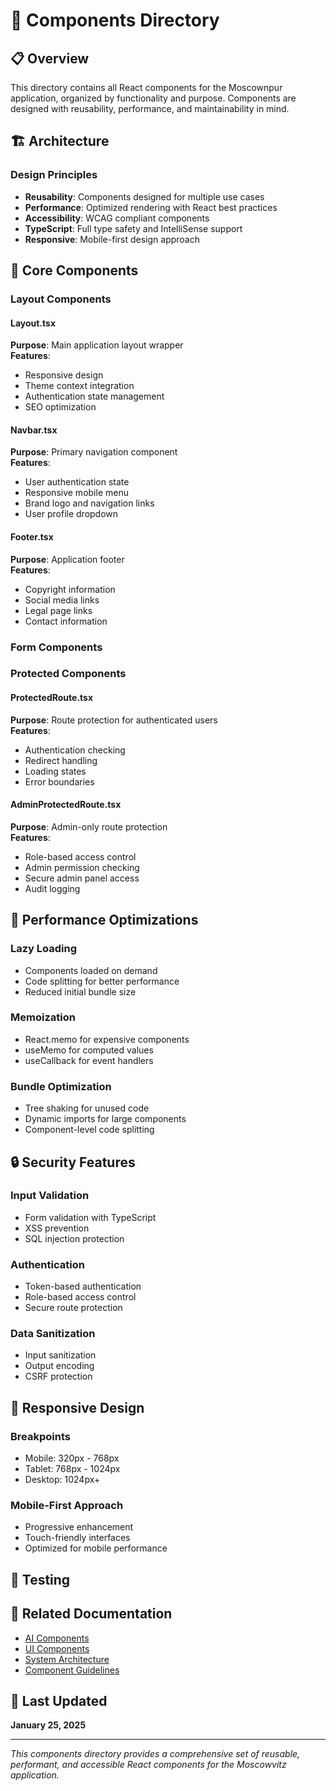 # 🧩 Components Directory

## 📋 Overview
This directory contains all React components for the Moscownpur application, organized by functionality and purpose. Components are designed with reusability, performance, and maintainability in mind.

## 🏗️ Architecture


### Design Principles
- **Reusability**: Components designed for multiple use cases
- **Performance**: Optimized rendering with React best practices
- **Accessibility**: WCAG compliant components
- **TypeScript**: Full type safety and IntelliSense support
- **Responsive**: Mobile-first design approach

## 🧩 Core Components

### Layout Components

#### Layout.tsx
**Purpose**: Main application layout wrapper  
**Features**: 
- Responsive design
- Theme context integration
- Authentication state management
- SEO optimization

#### Navbar.tsx
**Purpose**: Primary navigation component  
**Features**:
- User authentication state
- Responsive mobile menu
- Brand logo and navigation links
- User profile dropdown

#### Footer.tsx
**Purpose**: Application footer  
**Features**:
- Copyright information
- Social media links
- Legal page links
- Contact information

### Form Components

### Protected Components

#### ProtectedRoute.tsx
**Purpose**: Route protection for authenticated users  
**Features**:
- Authentication checking
- Redirect handling
- Loading states
- Error boundaries

#### AdminProtectedRoute.tsx
**Purpose**: Admin-only route protection  
**Features**:
- Role-based access control
- Admin permission checking
- Secure admin panel access
- Audit logging

## 🎯 Performance Optimizations

### Lazy Loading
- Components loaded on demand
- Code splitting for better performance
- Reduced initial bundle size

### Memoization
- React.memo for expensive components
- useMemo for computed values
- useCallback for event handlers

### Bundle Optimization
- Tree shaking for unused code
- Dynamic imports for large components
- Component-level code splitting

## 🔒 Security Features

### Input Validation
- Form validation with TypeScript
- XSS prevention
- SQL injection protection

### Authentication
- Token-based authentication
- Role-based access control
- Secure route protection

### Data Sanitization
- Input sanitization
- Output encoding
- CSRF protection

## 📱 Responsive Design

### Breakpoints
- Mobile: 320px - 768px
- Tablet: 768px - 1024px
- Desktop: 1024px+

### Mobile-First Approach
- Progressive enhancement
- Touch-friendly interfaces
- Optimized for mobile performance

## 🧪 Testing

## 🔗 Related Documentation

- [AI Components](./ai/Readme.md)
- [UI Components](./ui/Readme.md)
- [System Architecture](../System.md)
- [Component Guidelines](../CONTRIBUTING.md)

## 📅 Last Updated
**January 25, 2025**

---

*This components directory provides a comprehensive set of reusable, performant, and accessible React components for the Moscowvitz application.*
